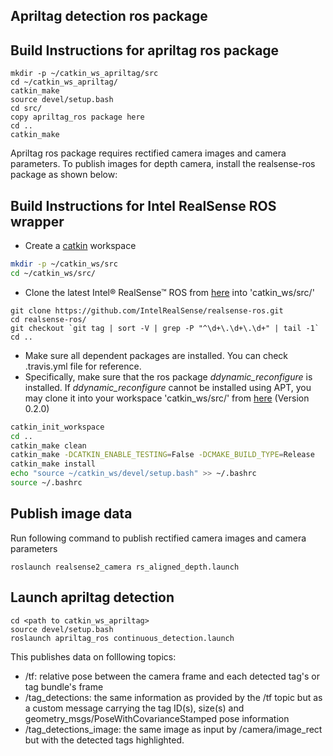 ## Apriltag detection ros package

## Build Instructions for apriltag ros package
```
mkdir -p ~/catkin_ws_apriltag/src
cd ~/catkin_ws_apriltag/
catkin_make
source devel/setup.bash
cd src/
copy apriltag_ros package here
cd ..
catkin_make
```

Apriltag ros package requires rectified camera images and camera parameters. To publish images for depth camera, install the realsense-ros package as shown below:

## Build Instructions for Intel RealSense ROS wrapper

- Create a [catkin](http://wiki.ros.org/catkin#Installing_catkin) workspace
```bash
mkdir -p ~/catkin_ws/src
cd ~/catkin_ws/src/
```
- Clone the latest Intel&reg; RealSense&trade; ROS from [here](https://github.com/intel-ros/realsense/releases) into 'catkin_ws/src/'
```bashrc
git clone https://github.com/IntelRealSense/realsense-ros.git
cd realsense-ros/
git checkout `git tag | sort -V | grep -P "^\d+\.\d+\.\d+" | tail -1`
cd ..
```
- Make sure all dependent packages are installed. You can check .travis.yml file for reference.
- Specifically, make sure that the ros package *ddynamic_reconfigure* is installed. If *ddynamic_reconfigure* cannot be installed using APT, you may clone it into your workspace 'catkin_ws/src/' from [here](https://github.com/pal-robotics/ddynamic_reconfigure/tree/kinetic-devel) (Version 0.2.0)

```bash
catkin_init_workspace
cd ..
catkin_make clean
catkin_make -DCATKIN_ENABLE_TESTING=False -DCMAKE_BUILD_TYPE=Release
catkin_make install
echo "source ~/catkin_ws/devel/setup.bash" >> ~/.bashrc
source ~/.bashrc
```

## Publish image data

Run following command to publish rectified camera images and camera parameters
```
roslaunch realsense2_camera rs_aligned_depth.launch

```

## Launch apriltag detection 
```
cd <path to catkin_ws_apriltag>
source devel/setup.bash
roslaunch apriltag_ros continuous_detection.launch
```
This publishes data on folllowing topics:
 - /tf: relative pose between the camera frame and each detected tag's or tag bundle's frame
 - /tag_detections: the same information as provided by the /tf topic but as a custom message carrying the tag ID(s), size(s) and geometry_msgs/PoseWithCovarianceStamped pose information
 - /tag_detections_image: the same image as input by /camera/image_rect but with the detected tags highlighted.
 

